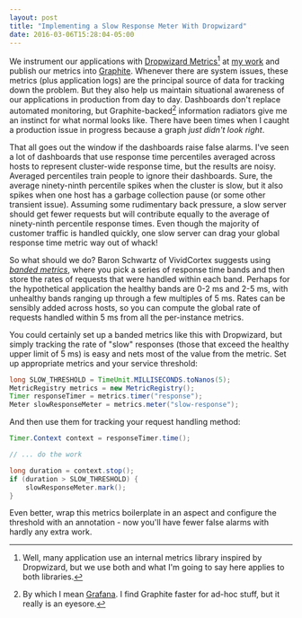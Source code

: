 ```yaml
---
layout: post
title: "Implementing a Slow Response Meter With Dropwizard"
date: 2016-03-06T15:28:04-05:00
---
```


We instrument our applications with [Dropwizard Metrics](https://dropwizard.github.io/metrics/3.1.0/)[^1] at [my work](http://dealer.com) and publish our metrics into [Graphite](http://graphite.readthedocs.org/en/latest/). Whenever there are system issues, these metrics (plus application logs) are the principal source of data for tracking down the problem. But they also help us maintain situational awareness of our applications in production from day to day. Dashboards don't replace automated monitoring, but Graphite-backed[^2] information radiators give me an instinct for what normal looks like. There have been times when I caught a production issue in progress because a graph _just didn't look right_.

That all goes out the window if the dashboards raise false alarms. I've seen a lot of dashboards that use response time percentiles averaged across hosts to represent cluster-wide response time, but the results are noisy. Averaged percentiles train people to ignore their dashboards. Sure, the average ninety-ninth percentile spikes when the cluster is slow, but it also spikes when one host has a garbage collection pause (or some other transient issue). Assuming some rudimentary back pressure, a slow server should get fewer requests but will contribute equally to the average of ninety-ninth percentile response times. Even though the majority of customer traffic is handled quickly, one slow server can drag your global response time metric way out of whack!

So what should we do? Baron Schwartz of VividCortex suggests using [_banded metrics_](https://www.vividcortex.com/blog/why-percentiles-dont-work-the-way-you-think), where you pick a series of response time bands and then store the rates of requests that were handled within each band. Perhaps for the hypothetical application the healthy bands are 0-2 ms and 2-5 ms, with unhealthy bands ranging up through a few multiples of 5 ms. Rates can be sensibly added across hosts, so you can compute the global rate of requests handled within 5 ms from all the per-instance metrics.

You could certainly set up a banded metrics like this with Dropwizard, but simply tracking the rate of "slow" responses (those that exceed the healthy upper limit of 5 ms) is easy and nets most of the value from the metric. Set up appropriate metrics and your service threshold:

```java
long SLOW_THRESHOLD = TimeUnit.MILLISECONDS.toNanos(5);
MetricRegistry metrics = new MetricRegistry();
Timer responseTimer = metrics.timer("response");
Meter slowResponseMeter = metrics.meter("slow-response");
```

And then use them for tracking your request handling method:

```java
Timer.Context context = responseTimer.time();

// ... do the work

long duration = context.stop();
if (duration > SLOW_THRESHOLD) {
    slowResponseMeter.mark();
}
```

Even better, wrap this metrics boilerplate in an aspect and configure the threshold with an annotation - now you'll have fewer false alarms with hardly any extra work.

[^1]:	Well, many application use an internal metrics library inspired by Dropwizard, but we use both and what I'm going to say here applies to both libraries.

[^2]:	By which I mean [Grafana](http://grafana.org). I find Graphite faster for ad-hoc stuff, but it really is an eyesore.
